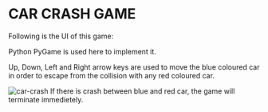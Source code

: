 # CAR CRASH GAME

Following is the UI of this game:

Python PyGame is used here to implement it. 

Up, Down, Left and Right arrow keys are used to move the blue coloured car in order to escape from the collision with any red coloured car. 

![car-crash](https://user-images.githubusercontent.com/58632626/151354293-f5f743b0-77e3-40e0-a481-b4b212459406.png)
If there is crash between blue and red car, the game will terminate immedietely.

